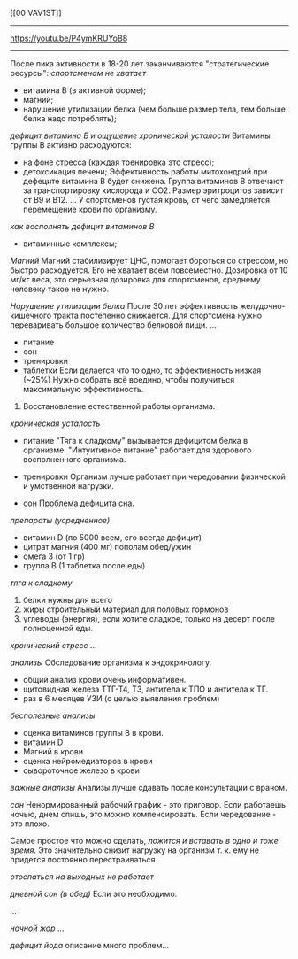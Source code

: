 [[00 VAV1ST]]
***
https://youtu.be/P4ymKRUYoB8
***
После пика активности в 18-20 лет заканчиваются "стратегические ресурсы":
*спортсменам не хватает*
- витамина B (в активной форме);
- магний;
- нарушение утилизации белка (чем больше размер тела, тем больше белка надо потреблять);

*дефицит витамина B и ощущение хронической усталости*
Витамины группы B активно расходуются: 
- на фоне стресса (каждая тренировка это стресс);
- детоксикация печени;
Эффективность работы митохондрий при дефеците витамина B будет снижена.
Группа витаминов B отвечают за транспортировку кислорода и CO2.
Размер эритроцитов зависит от B9 и B12.
...
У спортсменов густая кровь, от чего замедляется перемещение крови по организму.

*как восполнять дефицит витаминов B*
- витаминные комплексы;

*Магний*
Магний стабилизирует ЦНС, помогает бороться со стрессом, но быстро расходуется.
Его не хватает всем повсеместно.
Дозировка от 10 мг/кг веса, это серьезная дозировка для спортсменов, среднему человеку такое не нужно.

*Нарушение утилизации белка*
После 30 лет эффективность желудочно-кишечного тракта постепенно снижается.
Для спортсмена нужно переваривать большое количество белковой пищи. 
...


- питание
- сон
- тренировки
- таблетки
Если делается что то одно, то эффективность низкая (~25%)
Нужно собрать всё воедино, чтобы получиться максимальную эффективность.

1. Восстановление естественной работы организма.

*хроническая усталость*
- питание
"Тяга к сладкому" вызывается дефицитом белка в организме.
"Интуитивное питание" работает для здорового восполненного организма.

- тренировки
Организм лучше работает при чередовании физической и умственной нагрузки.

- сон
Проблема дефицита сна.

*препараты (усредненное)*
- витамин D (по 5000 всем, его всегда дефицит)
- цитрат магния (400 мг) пополам обед/ужин
- омега 3 (от 1 гр)
- группа B (1 таблетка после еды)

*тяга к сладкому*
1. белки нужны для всего
2. жиры строительный материал для половых гормонов
3. углеводы (энергия), 
   если хотите сладкое, только на десерт после полноценной еды.

*хронический стресс*
...

*анализы*
Обследование организма к эндокринологу.
- общий анализ крови очень информативен.
- щитовидная железа ТТГ-Т4, Т3, антитела к ТПО и антитела к ТГ.
- раз в 6 месяцев УЗИ
  (с целью выявления проблем)

*бесполезные анализы*
- оценка витаминов группы B в крови.
- витамин D
- Магний в крови
- оценка нейромедиаторов в крови
- сывороточное железо в крови

*важные анализы*
Анализы лучше сдавать после консультации с врачом.

*сон*
Ненормированный рабочий график - это приговор.
Если работаешь ночью, днем спишь, это можно компенсировать.
Если чередование - это плохо.

Самое простое что можно сделать, *ложится и вставать в одно и тоже время*.
Это значительно снизит нагрузку на организм т. к. ему не придется постоянно перестраиваться.

*отоспаться на выходных не работает*

*дневной сон (в обед)*
Если это необходимо.

*...*

*ночной жор*
...

*дефицит йода*
описание много проблем...

